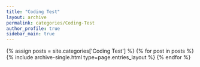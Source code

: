 ```yaml
---
title: "Coding Test"
layout: archive
permalink: categories/Coding-Test
author_profile: true
sidebar_main: true
---
```



{% assign posts = site.categories['Coding Test'] %}
{% for post in posts %} {% include archive-single.html type=page.entries_layout %} {% endfor %}
